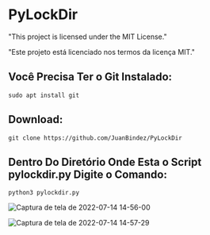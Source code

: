 # PyLockDir

"This project is licensed under the MIT License."

"Este projeto está licenciado nos termos da licença MIT."

## Você Precisa Ter o Git Instalado:

`sudo apt install git`

## Download:

`git clone https://github.com/JuanBindez/PyLockDir`

## Dentro Do Diretório Onde Esta o Script pylockdir.py Digite o Comando:

`python3 pylockdir.py`



![Captura de tela de 2022-07-14 14-56-00](https://user-images.githubusercontent.com/79322362/179050887-0a07e4e4-acd7-436c-ae12-6c33f500e403.png)


![Captura de tela de 2022-07-14 14-57-29](https://user-images.githubusercontent.com/79322362/179050986-fa476013-15e1-40db-b2ab-46eac804d786.png)

